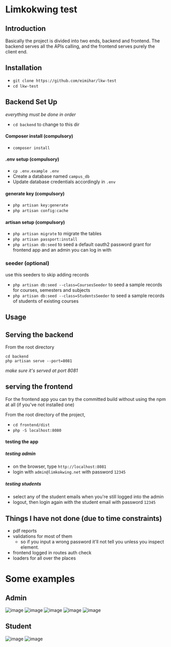 # Limkokwing test

## Introduction
Basically the project is divided into two ends, backend and frontend. The backend serves all the APIs calling, and 
the frontend serves purely the client end.

## Installation
- `git clone https://github.com/eimihar/lkw-test`
- `cd lkw-test`

## Backend Set Up
*everything must be done in order*

- `cd backend` to change to this dir

#### Composer install  (compulsory)
- `composer install`

#### .env setup (compulsory)
- `cp .env.example .env`
- Create a database named `campus_db`
- Update database credentials accordingly in `.env`

#### generate key (compulsory)
- `php artisan key:generate`
- `php artisan config:cache`

#### artisan setup (compulsory)
- `php artisan migrate` to migrate the tables
- `php artisan passport:install`
- `php artisan db:seed` to seed a default oauth2 password grant for frontend app and an admin you can log in with

### seeder (optional)
use this seeders to skip adding records
- `php artisan db:seed --class=CoursesSeeder` to seed a sample records for courses, semesters and subjects
- `php artisan db:seed --class=StudentsSeeder` to seed a sample records of students of existing courses

## Usage

## Serving the backend
From the root directory
```
cd backend
php artisan serve --port=8081
```
*make sure it's served at port 8081*

## serving the frontend
For the frontend app you can try the committed build without using the npm at all (if you've not installed one)

From the root directory of the project,
- `cd frontend/dist`
- `php -S localhost:8080`

#### testing the app
##### testing admin
- on the browser, type `http://localhost:8081`
- login with `admin@limkokwing.net` with password `12345`

##### testing students
- select any of the student emails when you're still logged into the admin
- logout, then login again with the student email with password `12345`


## Things I have not done (due to time constraints)
- pdf reports
- validations for most of them
  - so if you input a wrong password it'll not tell you unless you inspect element.
- frontend logged in routes auth check
- loaders for all over the places

# Some examples
## Admin
![image](https://user-images.githubusercontent.com/5824953/67579867-e401c180-f777-11e9-999d-947543f4be14.png)
![image](https://user-images.githubusercontent.com/5824953/67580774-7b1b4900-f779-11e9-942c-ca557542e0fc.png)
![image](https://user-images.githubusercontent.com/5824953/67580800-82425700-f779-11e9-9b6c-3d2cc5c1d002.png)
![image](https://user-images.githubusercontent.com/5824953/67580823-8c645580-f779-11e9-8e63-63da7c7fad22.png)
![image](https://user-images.githubusercontent.com/5824953/67580835-8ff7dc80-f779-11e9-926b-c647812a2b04.png)

## Student
![image](https://user-images.githubusercontent.com/5824953/67580919-b158c880-f779-11e9-86c7-74c0ccf32854.png)
![image](https://user-images.githubusercontent.com/5824953/67580939-b61d7c80-f779-11e9-9bde-ecd708cf351f.png)
